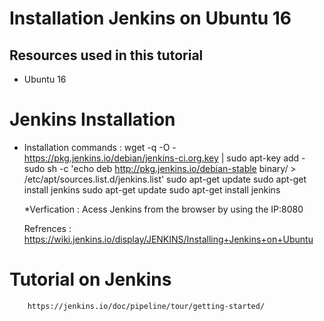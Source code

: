 # Installation Jenkins on Ubuntu 16

## Resources used in this tutorial
 - Ubuntu 16

# Jenkins Installation 
 - Installation commands :
		wget -q -O - https://pkg.jenkins.io/debian/jenkins-ci.org.key | sudo apt-key add -
		sudo sh -c 'echo deb http://pkg.jenkins.io/debian-stable binary/ > /etc/apt/sources.list.d/jenkins.list'
		sudo apt-get update
		sudo apt-get install jenkins
		sudo apt-get update
		sudo apt-get install jenkins
	
	*Verfication : 
		Acess Jenkins from the browser by using the IP:8080
		
	Refrences :
		https://wiki.jenkins.io/display/JENKINS/Installing+Jenkins+on+Ubuntu
		
		
# Tutorial on Jenkins 
		https://jenkins.io/doc/pipeline/tour/getting-started/
